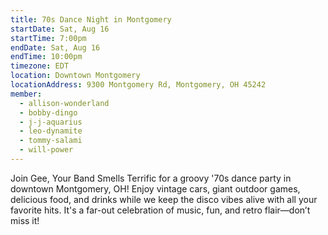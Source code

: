 ```yaml
---
title: 70s Dance Night in Montgomery
startDate: Sat, Aug 16
startTime: 7:00pm
endDate: Sat, Aug 16
endTime: 10:00pm
timezone: EDT
location: Downtown Montgomery
locationAddress: 9300 Montgomery Rd, Montgomery, OH 45242
member:
  - allison-wonderland
  - bobby-dingo
  - j-j-aquarius
  - leo-dynamite
  - tommy-salami
  - will-power
---
```

Join Gee, Your Band Smells Terrific for a groovy '70s dance party in downtown Montgomery, OH! Enjoy vintage cars, giant outdoor games, delicious food, and drinks while we keep the disco vibes alive with all your favorite hits. It's a far-out celebration of music, fun, and retro flair—don’t miss it!

